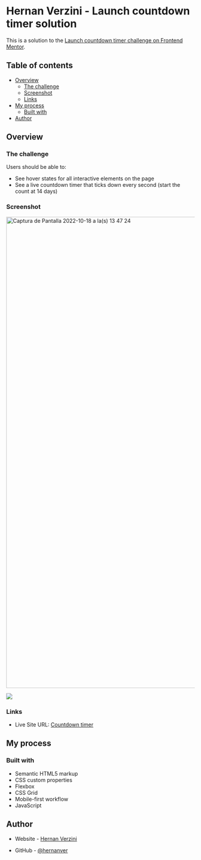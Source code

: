 # Hernan Verzini - Launch countdown timer solution

This is a solution to the [Launch countdown timer challenge on Frontend Mentor](https://www.frontendmentor.io/challenges/launch-countdown-timer-N0XkGfyz-).

## Table of contents

- [Overview](#overview)
  - [The challenge](#the-challenge)
  - [Screenshot](#screenshot)
  - [Links](#links)
- [My process](#my-process)
  - [Built with](#built-with)
- [Author](#author)


## Overview

### The challenge

Users should be able to:

- See hover states for all interactive elements on the page
- See a live countdown timer that ticks down every second (start the count at 14 days)


### Screenshot
<img width="1259" alt="Captura de Pantalla 2022-10-18 a la(s) 13 47 24" src="https://user-images.githubusercontent.com/99434648/196494573-e7d39a50-dc18-4042-a578-c18e1753a60a.png">

![](./screenshot.jpg)


### Links

- Live Site URL: [Countdown timer](https://your-live-site-url.com)

## My process

### Built with

- Semantic HTML5 markup
- CSS custom properties
- Flexbox
- CSS Grid
- Mobile-first workflow
- JavaScript


## Author

- Website - [Hernan Verzini](https://hernanverzini.pythonanywhere.com)

- GitHub - [@hernanver](https://www.github.com/hernanver)

